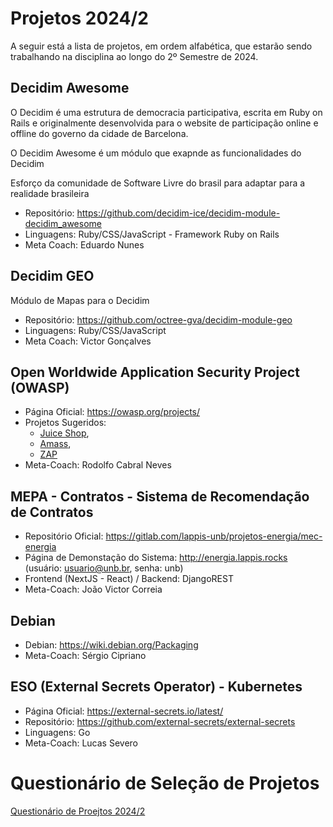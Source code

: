 # Projetos 2024/2

A seguir está a lista de projetos, em ordem alfabética, que estarão sendo trabalhando na disciplina ao longo do 2º Semestre de 2024.

## Decidim Awesome

O Decidim é uma estrutura de democracia participativa, escrita em Ruby on Rails e originalmente desenvolvida para o website de participação online e offline do governo da cidade de Barcelona.

O Decidim Awesome é um módulo que exapnde as funcionalidades do Decidim

Esforço da comunidade de Software Livre do brasil para adaptar para a realidade brasileira
- Repositório: https://github.com/decidim-ice/decidim-module-decidim_awesome       
- Linguagens: Ruby/CSS/JavaScript - Framework Ruby on Rails
- Meta Coach: Eduardo Nunes  

## Decidim GEO

Módulo de Mapas para o Decidim

- Repositório: https://github.com/octree-gva/decidim-module-geo   
- Linguagens: Ruby/CSS/JavaScript
- Meta Coach: Victor Gonçalves  

## Open Worldwide Application Security Project (OWASP)
- Página Oficial: https://owasp.org/projects/
- Projetos Sugeridos:   
    - [Juice Shop](https://owasp.org/www-project-juice-shop/), 
    - [Amass](https://owasp.org/www-project-amass/), 
    - [ZAP](https://www.zaproxy.org/)
- Meta-Coach: Rodolfo Cabral Neves

## MEPA - Contratos - Sistema de Recomendação de Contratos
- Repositório Oficial: https://gitlab.com/lappis-unb/projetos-energia/mec-energia 
- Página de Demonstação do Sistema: http://energia.lappis.rocks (usuário: usuario@unb.br, senha: unb)
- Frontend (NextJS - React) / Backend: DjangoREST
- Meta-Coach: João Victor Correia

## Debian
- Debian: https://wiki.debian.org/Packaging
- Meta-Coach: Sérgio Cipriano

## ESO (External Secrets Operator) - Kubernetes
- Página Oficial: https://external-secrets.io/latest/
- Repositório: https://github.com/external-secrets/external-secrets
- Linguagens: Go
- Meta-Coach: Lucas Severo

# Questionário de Seleção de Projetos

[Questionário de Proejtos 2024/2]()
